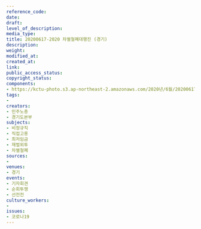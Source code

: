 ```yaml
---
reference_code: 
date: 
draft: 
level_of_description: 
media_type: 
title: 20200617-2020 차별철폐대행진 (경기)
description: 
weight: 
modified_at: 
created_at: 
link: 
public_access_status: 
copyright_status: 
components:
- https://kctu-photo.s3.ap-northeast-2.amazonaws.com/2020년/6월/20200617-2020+차별철폐대행진+(경기)/_5D_0685.jpg
tags:
- 
creators:
- 민주노총
- 경기도본부
subjects:
- 비정규직
- 직접고용
- 최저임금
- 재벌외투
- 차별철폐
sources:
- 
venues:
- 경기
events:
- 기자회견
- 순회투쟁
- 선전전
culture_workers:
- 
issues:
- 코로나19
---
```

